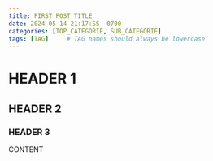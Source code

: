 ```yaml
---
title: FIRST POST TITLE
date: 2024-05-14 21:17:SS -0700
categories: [TOP_CATEGORIE, SUB_CATEGORIE]
tags: [TAG]     # TAG names should always be lowercase
---
```


# HEADER 1
## HEADER 2
### HEADER 3

CONTENT

